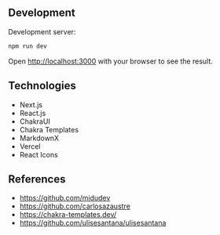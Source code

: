 ## Development

Development server:

```bash
npm run dev
```
 
Open [http://localhost:3000](http://localhost:3000) with your browser to see the
result.

## Technologies

- Next.js
- React.js
- ChakraUI
- Chakra Templates
- MarkdownX
- Vercel
- React Icons

## References

- https://github.com/midudev
- https://github.com/carlosazaustre
- https://chakra-templates.dev/
- https://github.com/ulisesantana/ulisesantana
